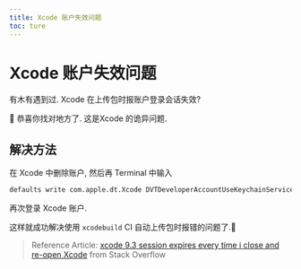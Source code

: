 ```yaml
---
title: Xcode 账户失效问题
toc: ture
---
```


# Xcode 账户失效问题

有木有遇到过. Xcode 在上传包时报账户登录会话失效? 

🤪 恭喜你找对地方了. 这是Xcode 的诡异问题.

## 解决方法

在 Xcode 中删除账户, 然后再 Terminal 中输入

```bash
defaults write com.apple.dt.Xcode DVTDeveloperAccountUseKeychainService -bool NO
```

再次登录 Xcode 账户.

这样就成功解决使用 `xcodebuild` CI 自动上传包时报错的问题了.🎉

>  Reference Article: [xcode 9.3 session expires every time i close and re-open Xcode](https://stackoverflow.com/questions/49675844/xcode-9-3-session-expires-every-time-i-close-and-re-open-xcode) from Stack Overflow